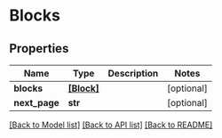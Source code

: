 # Blocks


## Properties
Name | Type | Description | Notes
------------ | ------------- | ------------- | -------------
**blocks** | [**[Block]**](Block.md) |  | [optional] 
**next_page** | **str** |  | [optional] 

[[Back to Model list]](../README.md#documentation-for-models) [[Back to API list]](../README.md#documentation-for-api-endpoints) [[Back to README]](../README.md)


